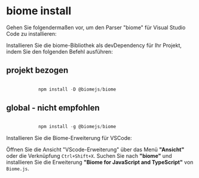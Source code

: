 # biome install

Gehen Sie folgendermaßen vor, um den Parser "biome" für Visual Studio Code zu installieren:

Installieren Sie die biome-Bibliothek als devDependency für Ihr Projekt, indem Sie den folgenden Befehl ausführen:
## projekt bezogen
```powershell

            npm install -D @biomejs/biome

```
## global - nicht empfohlen
```powershell

            npm install -g @biomejs/biome

```
Installieren Sie die Biome-Erweiterung für VSCode:

Öffnen Sie die Ansicht "VScode-Erweiterung" über das Menü **"Ansicht"** oder die Verknüpfung ``` Ctrl+Shift+X ```.
Suchen Sie nach **"biome"** und installieren Sie die Erweiterung **"Biome for JavaScript and TypeScript"** von ```Biome.js```.
